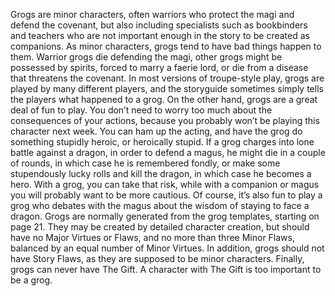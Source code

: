 Grogs are minor characters, often warriors who protect the magi and defend the covenant, but also including specialists such as bookbinders and teachers who are not important enough in the story to be created as companions.
As minor characters, grogs tend to have bad things happen to them. Warrior grogs die defending the magi, other grogs might be possessed by spirits, forced to marry a faerie lord, or die from a disease that threatens the covenant. In most versions of troupe-style play, grogs are played by many different players, and the storyguide sometimes simply tells the players what happened to a grog.
On the other hand, grogs are a great deal of fun to play. You don’t need to worry too much about the consequences of your actions, because you probably won’t be playing this character next week. You can ham up the acting, and have the grog do something stupidly heroic, or heroically stupid. If a grog charges into lone battle against a dragon, in order to defend a magus, he might die in a couple of rounds, in which case he is remembered fondly, or make some stupendously lucky rolls and kill the dragon, in which case he becomes a hero. With a grog, you can take that risk, while with a companion or magus you will probably want to be more cautious. Of course, it’s also fun to play a grog who debates with the magus about the wisdom of staying to face a dragon.
Grogs are normally generated from the grog templates, starting on page 21. They may be created by detailed character creation, but should have no Major Virtues or Flaws, and no more than three Minor Flaws, balanced by an equal number of Minor Virtues. In addition, grogs should not have Story Flaws, as they are supposed to be minor characters. Finally, grogs can never have The Gift. A character with The Gift is too important to be a grog.